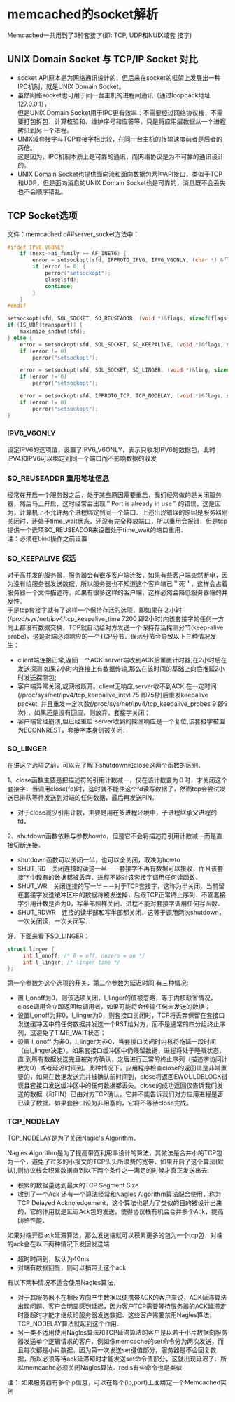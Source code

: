 # memcached的socket解析

Memcached一共用到了3种套接字(即: TCP, UDP和NUIX域套 接字)

## UNIX Domain Socket 与 TCP/IP Socket 对比
* socket API原本是为网络通讯设计的，但后来在socket的框架上发展出一种IPC机制，就是UNIX Domain Socket。
* 虽然网络socket也可用于同一台主机的进程间通讯（通过loopback地址127.0.0.1），  
  但是UNIX Domain Socket用于IPC更有效率：不需要经过网络协议栈，不需要打包拆包、计算校验和、维护序号和应答等，只是将应用层数据从一个进程拷贝到另一个进程。
* UNIX域套接字与TCP套接字相比较，在同一台主机的传输速度前者是后者的两倍。  
  这是因为，IPC机制本质上是可靠的通讯，而网络协议是为不可靠的通讯设计的。
* UNIX Domain Socket也提供面向流和面向数据包两种API接口，类似于TCP和UDP，但是面向消息的UNIX Domain Socket也是可靠的，消息既不会丢失也不会顺序错乱。

## TCP Socket选项
文件：memcached.c##server_socket方法中：
```c++
#ifdef IPV6_V6ONLY
	if (next->ai_family == AF_INET6) {
		error = setsockopt(sfd, IPPROTO_IPV6, IPV6_V6ONLY, (char *) &flags, sizeof(flags));
		if (error != 0) {
			perror("setsockopt");
			close(sfd);
			continue;
		}
	}
#endif

setsockopt(sfd, SOL_SOCKET, SO_REUSEADDR, (void *)&flags, sizeof(flags));
if (IS_UDP(transport)) {
	maximize_sndbuf(sfd);
} else {
	error = setsockopt(sfd, SOL_SOCKET, SO_KEEPALIVE, (void *)&flags, sizeof(flags));
	if (error != 0)
		perror("setsockopt");

	error = setsockopt(sfd, SOL_SOCKET, SO_LINGER, (void *)&ling, sizeof(ling));
	if (error != 0)
		perror("setsockopt");

	error = setsockopt(sfd, IPPROTO_TCP, TCP_NODELAY, (void *)&flags, sizeof(flags));
	if (error != 0)
		perror("setsockopt");
}
```
### IPV6_V6ONLY

设定IPV6的选项值，设置了IPV6_V6ONLY，表示只收发IPV6的数据包，此时IPV4和IPV6可以绑定到同一个端口而不影响数据的收发

### SO_REUSEADDR 重用地址信息
经常在开启一个服务器之后，处于某些原因需要重启，我们经常做的是关闭服务器，然后马上开启，这时经常会出现＂Port is already in use＂的错误，这是因为，计算机上不允许两个进程绑定到同一个端口．上述出现错误的原因是服务器刚关闭时，还处于time_wait状态，还没有完全释放端口，所以重用会报错．但是tcp提供一个选项SO_REUSEADDR来设置处于time_wait的端口重用．  
注：必须在bind操作之前设置

### SO_KEEPALIVE 保活
对于高并发的服务器，服务器会有很多客户端连接，如果有些客户端突然断电，因为没有给服务器发送数据，所以服务器也不知道这个客户端已＂死＂，这样会占着服务器一个文件描述符，如果有很多这样的客户端，这样必然会降低服务器端的并发性．  
于是tcp套接字就有了这样一个保持存活的选项．即如果在２小时(/proc/sys/net/ipv4/tcp_keepalive_time 7200 即2小时)内该套接字的任何一方向上都没有数据交换，TCP就自动给对方发送一个保持存活探测分节(keep-alive probe)，这是对端必须响应的一个TCP分节．保活分节会导致以下三种情况发生：
* client端连接正常,返回一个ACK.server端收到ACK后重置计时器,在2小时后在发送探测.如果2小时内连接上有数据传输,那么在该时间的基础上向后推延2小时发送探测包;
* 客户端异常关闭,或网络断开。client无响应,server收不到ACK,在一定时间(/proc/sys/net/ipv4/tcp_keepalive_intvl 75 即75秒)后重发keepalive packet, 并且重发一定次数(/proc/sys/net/ipv4/tcp_keepalive_probes 9 即9次);，如果还是没有回应，则放弃，套接字关闭；
* 客户端曾经崩溃,但已经重启.server收到的探测响应是一个复位,该套接字被置为ECONNREST，套接字本身则被关闭． 

### SO_LINGER

在讲这个选项之前，可以先了解下shutdown和close这两个函数的区别．

1、close函数主要是把描述符的引用计数减一，仅在该计数变为０时，才关闭这个套接字．当调用close(fd)时，这时就不能往这个fd读写数据了，然而tcp会尝试发送已排队等待发送到对端的任何数据，最后再发送FIN．
* 对于close减少引用计数，主要是用在多进程环境中，子进程继承父进程的fd，

2、shutdown函数依赖与参数howto，但是它不会将描述符引用计数减一而是直接切断连接．
* shutdown函数可以关闭一半，也可以全关闭，取决为howto
* SHUT_RD　关闭连接的读这一半－－套接字不再有数据可以接收，而且该套接字中现有的数据都被丢弃．进程不能对该套接字调用任何读函数．
* SHUT_WR　关闭连接的写一半－－对于TCP套接字，这称为半关闭．当前留在套接字发送缓冲区中的数据将被发送掉，后跟TCP正常终止序列．不管套接字引用计数是否为0，写半部照样关闭．进程不能对套接字调用任何写函数．
* SHUT_RDWR　连接的读半部和写半部都关闭．这等于调用两次shutdown，一次关闭读，一次关闭写．

好，下面来看下SO_LINGER：
```c++
struct linger {
     int l_onoff; /* 0 = off, nozero = on */
     int l_linger; /* linger time */
};
```
第一个参数为这个选项的开关，第二个参数为延迟时间 有三种情况:
* 置 l_onoff为0，则该选项关闭，l_linger的值被忽略，等于内核缺省情况，close调用会立即返回给调用者，如果可能将会传输任何未发送的数据；
* 设置l_onoff为非0，l_linger为0，则套接口关闭时，TCP将丢弃保留在套接口发送缓冲区中的任何数据并发送一个RST给对方，而不是通常的四分组终止序列，这避免了TIME_WAIT状态；
* 设置 l_onoff 为非0，l_linger为非0，当套接口关闭时内核将拖延一段时间（由l_linger决定）。如果套接口缓冲区中仍残留数据，进程将处于睡眠状态，直 到所有数据发送完且被对方确认，之后进行正常的终止序列（描述字访问计数为0）或者延迟时间到。此种情况下，应用程序检查close的返回值是非常重要的，如果在数据发送完并被确认前时间到，close将返回EWOULDBLOCK错误且套接口发送缓冲区中的任何数据都丢失。close的成功返回仅告诉我们发送的数据（和FIN）已由对方TCP确认，它并不能告诉我们对方应用进程是否已读了数据。如果套接口设为非阻塞的，它将不等待close完成。

### TCP_NODELAY
TCP_NODELAY是为了关闭Nagle's Algorithm．

Nagles Algorithm是为了提高带宽利用率设计的算法，其做法是合并小的TCP包为一个，避免了过多的小报文的TCP头头所浪费的宽带．如果开启了这个算法(默认),则协议栈会积累数据直到以下两个条件之一满足的时候才真正发送出去:
* 积累的数据量达到最大的TCP Segment Size
* 收到了一个Ack
  还有一个算法经常和Nagles Algorithm算法配合使用，称为TCP Delayed Acknoledgement，这个算法也是为了类似的目的被设计出来的，它的作用就是延迟Ack包的发送，使得协议栈有机会合并多个Ack，提高网络性能．

如果对端开启ack延滞算法，那么发送端就可以积累更多的包为一个tcp包．对端的ack会在以下两种情况下发回发送端
* 超时时间到，默认为40ms
* 对端有数据回显，则可以捎带上这个ack

有以下两种情况不适合使用Nagles算法，
* 对于其服务器不在相反方向产生数据以便携带ACK的客户来说，ACK延滞算法出现问题．客户会明显感到延迟，因为客户TCP需要等待服务器的ACK延滞定时器超时才能才继续给服务器发送数据．这些客户需要禁用Nagles算法，TCP_NODELAY算法就起到这个作用．
* 另一类不适用使用Nagles算法和TCP延滞算法的客户是以若干小片数据向服务器发送单个逻辑请求的客户．例如像memcache的set命令分为两次发送，而且每次都是小片数据，因为第一次发送set键值部分，服务器是不会回复数据，所以必须等待ack延滞超时才能发送set命令值部分，这就出现延迟了．所以memcache必须关闭Nagles算法．redis有些命令也是类似

注：
如果服务器有多个ip信息，可以在每个(ip,port)上面绑定一个Memcached实例
